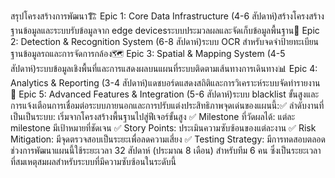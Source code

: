 สรุปโครงสร้างการพัฒนา🏗️ Epic 1: Core Data Infrastructure (4-6 สัปดาห์)สร้างโครงสร้างฐานข้อมูลและระบบรับข้อมูลจาก edge devicesระบบประมวลผลและจัดเก็บข้อมูลพื้นฐาน🎯 Epic 2: Detection & Recognition System (6-8 สัปดาห์)ระบบ OCR สำหรับจดจำป้ายทะเบียนฐานข้อมูลรถและการจัดการกล้อง🗺️ Epic 3: Spatial & Mapping System (4-5 สัปดาห์)ระบบข้อมูลเชิงพื้นที่และการแสดงผลบนแผนที่ระบบติดตามเส้นทางการเดินทาง📊 Epic 4: Analytics & Reporting (3-4 สัปดาห์)แดชบอร์ดแสดงสถิติและการวิเคราะห์ระบบจัดทำรายงาน🚀 Epic 5: Advanced Features & Integration (5-6 สัปดาห์)ระบบ blacklist ขั้นสูงและการแจ้งเตือนการเชื่อมต่อระบบภายนอกและการปรับแต่งประสิทธิภาพจุดเด่นของแผนนี้:✅ ลำดับงานที่เป็นเป็นระบบ: เริ่มจากโครงสร้างพื้นฐานไปสู่ฟีเจอร์ขั้นสูง
✅ Milestone ที่วัดผลได้: แต่ละ milestone มีเป้าหมายที่ชัดเจน
✅ Story Points: ประเมินความซับซ้อนของแต่ละงาน
✅ Risk Mitigation: มีจุดตรวจสอบเป็นระยะเพื่อลดความเสี่ยง
✅ Testing Strategy: มีการทดสอบตลอดช่วงการพัฒนาแผนนี้ใช้ระยะเวลา 32 สัปดาห์ (ประมาณ 8 เดือน) สำหรับทีม 6 คน ซึ่งเป็นระยะเวลาที่สมเหตุสมผลสำหรับระบบที่มีความซับซ้อนในระดับนี้
